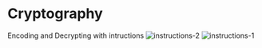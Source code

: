 # Cryptography
Encoding and Decrypting with intructions 
![instructions-2 ](https://user-images.githubusercontent.com/64360243/173927325-e8aa9be2-8170-4da2-bdfd-2cb0cb17c229.png)
![instructions-1 ](https://user-images.githubusercontent.com/64360243/173927336-338e33f2-9023-4524-99d3-637c4c83c35b.png)
